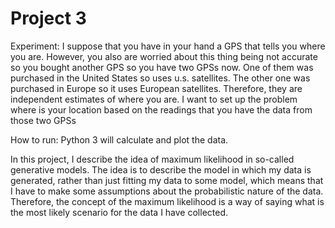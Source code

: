 # Project 3

Experiment: I suppose that you have in your hand a GPS that tells you where you are. However, you also are worried about this thing
being not accurate so you bought another GPS so you have two GPSs now. One of them was purchased in the United States so uses u.s. satellites. The other one was purchased in Europe so it uses European satellites. Therefore, they are independent
estimates of where you are. I want to set up the problem where is your location based on the readings that you have the data from those two GPSs

How to run: Python 3 will calculate and plot the data.

In this project, I describe the idea of maximum likelihood in so-called generative models. The idea is to describe the model in which my data is generated, rather than just fitting my data to some model, which means that I have to make some assumptions about the probabilistic nature of the data. Therefore, the concept of the maximum likelihood is a way of saying what is the most likely scenario for the data I have collected.
